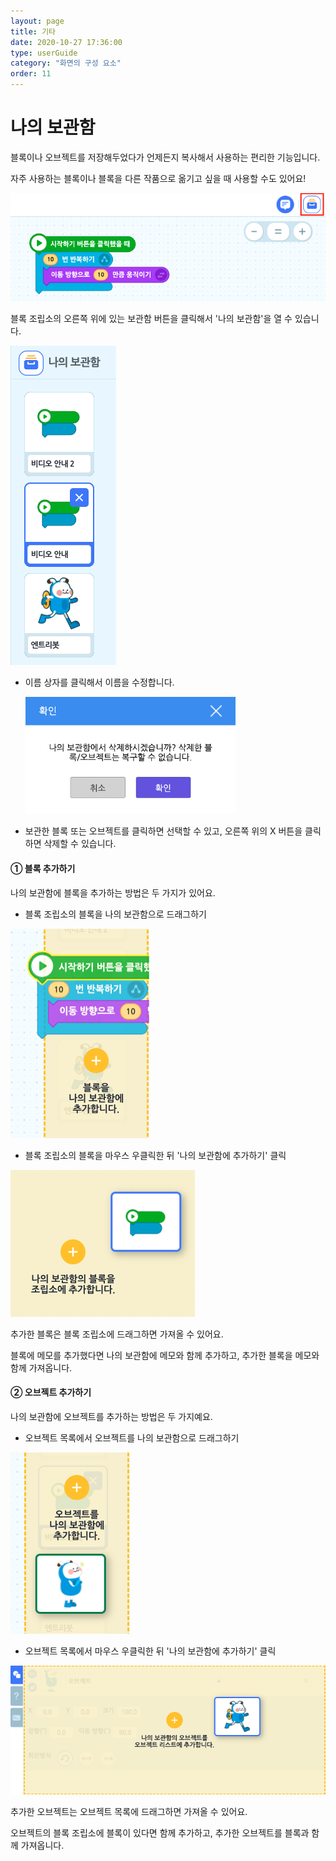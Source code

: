 ```yaml
---
layout: page
title: 기타
date: 2020-10-27 17:36:00
type: userGuide
category: "화면의 구성 요소"
order: 11
---
```


# 나의 보관함

블록이나 오브젝트를 저장해두었다가 언제든지 복사해서 사용하는 편리한 기능입니다.

자주 사용하는 블록이나 블록을 다른 작품으로 옮기고 싶을 때 사용할 수도 있어요!

![block-storage-button](images/window/block-storage-button.png)



블록 조립소의 오른쪽 위에 있는 보관함 버튼을 클릭해서 '나의 보관함'을 열 수 있습니다.



![storage-list](images/window/storage-list.png)



+ 이름 상자를 클릭해서 이름을 수정합니다.



  <img src="images/window/storage-delete.png" alt="storage-delete" style="zoom:67%;" />



+ 보관한 블록 또는 오브젝트를 클릭하면 선택할 수 있고, 오른쪽 위의 X 버튼을 클릭하면 삭제할 수 있습니다.









#### ① 블록 추가하기

나의 보관함에 블록을 추가하는 방법은 두 가지가 있어요.

+ 블록 조립소의 블록을 나의 보관함으로 드래그하기



![storage-add-block](images/window/storage-add-block.png)



+ 블록 조립소의 블록을 마우스 우클릭한 뒤 '나의 보관함에 추가하기' 클릭





![storage-import-block](images/window/storage-import-block.png)



추가한 블록은 블록 조립소에 드래그하면 가져올 수 있어요.

블록에 메모를 추가했다면 나의 보관함에 메모와 함께 추가하고, 추가한 블록을 메모와 함께 가져옵니다.



#### ② 오브젝트 추가하기

나의 보관함에 오브젝트를 추가하는 방법은 두 가지예요.

+ 오브젝트 목록에서 오브젝트를 나의 보관함으로 드래그하기



![storage-add-object](images/window/storage-add-object.png)



+ 오브젝트 목록에서 마우스 우클릭한 뒤 '나의 보관함에 추가하기' 클릭




![storage-import-object](images/window/storage-import-object.png)



추가한 오브젝트는 오브젝트 목록에 드래그하면 가져올 수 있어요.

오브젝트의 블록 조립소에 블록이 있다면 함께 추가하고, 추가한 오브젝트를 블록과 함께 가져옵니다.
